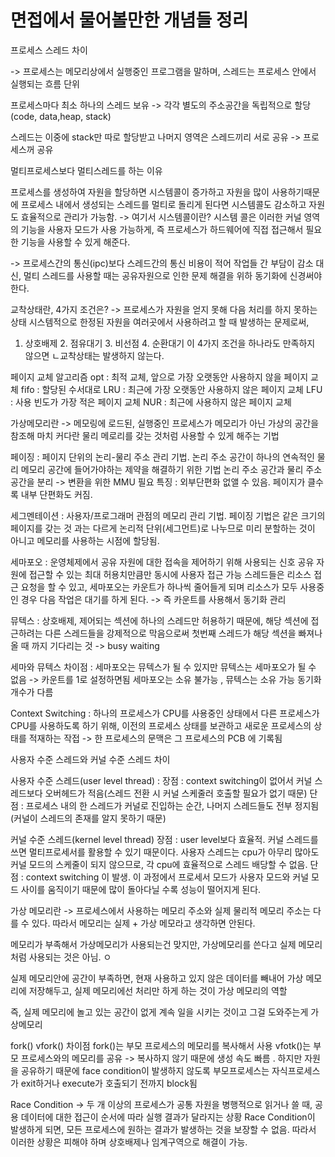 # 면접에서 물어볼만한 개념들 정리

프로세스 스레드 차이 

-> 프로세스는 메모리상에서 실행중인 프로그램을 말하며, 스레드는 프로세스 안에서 실행되는 흐름 단위 

프로세스마다 최소 하나의 스레드 보유 -> 각각 별도의 주소공간을 독립적으로 할당(code, data,heap, stack) 

스레드는 이중에 stack만 따로 할당받고 나머지 영역은 스레드끼리 서로 공유 -> 프로세스꺼 공유


멀티프로세스보다 멀티스레드를 하는 이유

프로세스를 생성하여 자원을 할당하면 시스템콜이 증가하고 자원을 많이 사용하기때문에 프로세스 내에서 생성되는 스레드를 멀티로 돌리게 된다면 시스템콜도 감소하고 자원도 효율적으로 관리가 가능함. 
-> 여기서 시스템콜이란? 
시스템 콜은 이러한 커널 영역의 기능을 사용자 모드가 사용 가능하게, 즉 프로세스가 하드웨어에 직접 접근해서 필요한 기능을 사용할 수 있게 해준다. 

-> 프로세스간의 통신(ipc)보다 스레드간의 통신 비용이 적어 작업들 간 부담이 감소 
대신, 멀티 스레드를 사용할 때는 공유자원으로 인한 문제 해결을 위하 동기화에 신경써야 한다. 


교착상태란, 4가지 조건은? 
-> 프로세스가 자원을 얻지 못해 다음 처리를 하지 못하는 상태 
시스템적으로 한정된 자원을 여러곳에서 사용하려고 할 때 발생하는 문제로써, 
1. 상호배제 2. 점유대기 3. 비선점 4. 순환대기 이 4가지 조건을 하나라도 만족하지 않으면 ㄴ교착상태는 발생하지 않는다. 

페이지 교체 알고리즘
opt : 최적 교체, 앞으로 가장 오랫동안 사용하지 않을 페이지 교체 
fifo : 할당된 수서대로
LRU : 최근에 가장 오랫동안 사용하지 않은 페이지 교체
LFU : 사용 빈도가 가장 적은 페이지 교체 
NUR : 최근에 사용하지 않은 페이지 교체 

가상메모리란 -> 메모링에 로드된, 실행중인 프로세스가 메모리가 아닌 가상의 공간을 참조해 마치 커다란 물리 메로리를 갖는 것처럼 사용할 수 있게 해주는 기법 


페이징 : 페이지 단위의 논리-물리 주소 관리 기법. 논리 주소 공간이 하나의 연속적인 물리 메모리 공간에 들어가야하는 제약을 해결하기 위한 기법 논리 주소 공간과 물리 주소 공간을 분리 -> 변환을 위한 MMU 필요 
특징 : 외부단편화 없앨 수 있음. 페이지가 클수록 내부 단편화도 커짐. 

세그멘테이션 : 사용자/프로그래머 관점의 메모리 관리 기법. 페이징 기법은 같은 크기의 페이지를 갖는 것 과는 다르게 논리적 단위(세그먼트)로 나누므로 미리 분할하는 것이 아니고 메모리를 사용하는 시점에 할당됨. 

세마포오 : 운영체제에서 공유 자원에 대한 접속을 제어하기 위해 사용되는 신호 공유 자원에 접근할 수 있는 최대 허용치만큼만 동시에 사용자 접근 가능 스레드들은 리소스 접근 요청을 할 수 있고, 세마포오는 카운트가 하나씩 줄어들게 되며 리소스가 모두 사용중인 경우 다음 작업은 대기를 하게 된다. -> 즉 카운트를 사용해서 동기화 관리


뮤텍스 : 상호배제, 제어되는 섹션에 하나의 스레드만 허용하기 때문에, 해당 섹션에 접근하려는 다른 스레드들을 강제적으로 막음으로써 첫번째 스레드가 해당 섹션을 빠져나올 때 까지 기다리는 것 -> busy waiting

세마와 뮤텍스 차이점 : 세마포오는 뮤텍스가 될 수 있지만 뮤텍스는 세마포오가 될 수 없음 -> 카운트를 1로 설정하면됨 
세마포오는 소유 불가능 , 뮤텍스는 소유 가능
동기화 개수가 다름

Context Switching : 하나의 프로세스가 CPU를 사용중인 상태에서 다른 프로세스가 CPU를 사용하도록 하기 위해, 이전의 프로세스 상태를 보관하고 새로운 프로세스의 상태를 적재하는 작접 -> 한 프로세스의 문맥은 그 프로세스의 PCB 에 기록됨 

사용자 수준 스레드와 커널 수준 스레드 차이 

사용자 수준 스레드(user level thread) : 
장점 : context switching이 없어서 커널 스레드보다 오버헤드가 적음(스레드 전환 시 커널 스케줄러 호출할 필요가 없기 때문)
단점 : 프로세스 내의 한 스레드가 커널로 진입하는 순간, 나머지 스레드들도 전부 정지됨(커널이 스레드의 존재를 알지 못하기 때문)

커널 수준 스레드(kernel level thread) 
장점 : user level보다 효율적. 커널 스레드를 쓰면 멀티프로세서를 활용할 수 있기 때문이다. 사용자 스레드는 cpu가 아무리 많아도 커널 모드의 스케줄이 되지 않으므로, 각 cpu에 효율적으로 스레드 배당할 수 없음. 
단점 : context switching 이 발생. 이 과정에서 프로세서 모드가 사용자 모드와 커널 모드 사이를 움직이기 때문에 많이 돌아다닐 수록 성능이 떨어지게 된다. 

가상 메모리란 
-> 프로세스에서 사용하는 메모리 주소와 실제 물리적 메모리 주소는 다를 수 있다. 따라서 메모리는 실제 + 가상 메모라고 생각하면 안된다. 

메모리가 부족해서 가상메모리가 사용되는건 맞지만, 가상메모리를 쓴다고 실제 메모리 처럼 사용되는 것은 아님. ㅇ

실제 메모리안에 공간이 부족하면, 현재 사용하고 있지 않은 데이터를 빼내어 가상 메모리에 저장해두고, 실제 메모리에선 처리만 하게 하는 것이 가상 메모리의 역할 

즉, 실제 메모리에 놀고 있는 공간이 없게 계속 일을 시키는 것이고 그걸 도와주는게 가상메모리

fork() vfork() 차이점
fork()는 부모 프로세스의 메모리를 복사해서 사용 
vfotk()는 부모 프로세스와의 메모리를 공유 -> 복사하지 않기 때문에 생성 속도 빠름 . 하지만 자원을 공유하기 때문에 face condition이 발생하지 않도록 부모프로세스는 자식프로세스가 exit하거나 execute가 호출되기 전까지 block됨

Race Condition
-> 두 개 이상의 프로세스가 공통 자원을 병행적으로 읽거나 쓸 때, 공용 데이터에 대한 접근이 순서에 따라 실행 결과가 달라지는 상황
Race Condition이 발생하게 되면, 모든 프로세스에 원하는 결과가 발생하는 것을 보장할 수 없음. 따라서 이러한 상황은 피해야 하며 상호배제나 임계구역으로 해결이 가능.

